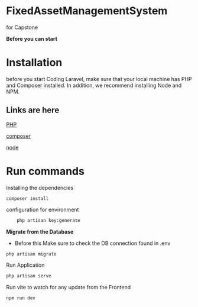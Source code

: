# FixedAssetManagementSystem
for Capstone 

**Before you can start**

# **Installation** 

before you start Coding Laravel, make sure that your local machine has PHP and Composer installed. In addition, we recommend installing Node and NPM.
## Links are here
[PHP](https://www.php.net/)

[composer](https://getcomposer.org/)

[node](https://nodejs.org/en)


# Run commands #

Installing the dependencies	

    composer install

configuration for environment
```bash
    php artisan key:generate
```
**Migrate from the Database**

- Before this Make sure to check the DB connection found in .env

```bash
php artisan migrate
```
Run Application
```bash
php artisan serve
```
Run vite to watch for any update from the Frontend
  ```bash
npm run dev
```
